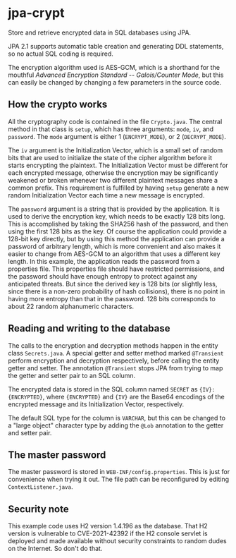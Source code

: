 # jpa-crypt

Store and retrieve encrypted data in SQL databases using JPA.

JPA 2.1 supports automatic table creation and generating DDL statements, so no actual SQL coding is required.

The encryption algorithm used is AES-GCM, which is a shorthand for the mouthful _Advanced Encryption Standard -- Galois/Counter Mode_,
but this can easily be changed by changing a few parameters in the source code.

## How the crypto works

All the cryptography code is contained in the file `Crypto.java`. The central method in that class is `setup`,
which has three arguments: `mode`, `iv`, and `password`. The `mode` argument is either 1 (`ENCRYPT_MODE`),
or 2 (`DECRYPT_MODE`).

The `iv` argument is the Initialization Vector, which is a small set of random bits that are used to initialize the
state of the cipher algorithm before it starts encrypting the plaintext. The Initialization Vector must be different
for each encrypted message, otherwise the encryption may be significantly weakened or broken whenever two different
plaintext messages share a common prefix. This requirement is fulfilled by having `setup` generate a new random
Initialization Vector each time a new message is encrypted.

The `password` argument is a string that is provided by the application. It is used to derive the encryption
key, which needs to be exactly 128 bits long. This is accomplished by taking the SHA256 hash of the password,
and then using the first 128 bits as the key. Of course the application could provide a 128-bit key directly,
but by using this method the application can provide a password of arbitrary length, which is more convenient
and also makes it easier to change from AES-GCM to an algorithm that uses a different key length. In this
example, the application reads the password from a properties file. This properties file should have restricted
permissions, and the password should have enough entropy to protect against any anticipated threats. But since
the derived key is 128 bits (or slightly less, since there is a non-zero probability of hash collisions), there
is no point in having more entropy than that in the password. 128 bits corresponds to about 22 random alphanumeric
characters.

## Reading and writing to the database

The calls to the encryption and decryption methods happen in the entity class `Secrets.java`. A special getter
and setter method marked `@Transient` perform encryption and decryption respectively, before calling the entity
getter and setter. The annotation `@Transient` stops JPA from trying to map the getter and setter pair to an
SQL column.

The encrypted data is stored in the SQL column named `SECRET` as `{IV}:{ENCRYPTED}`, where `{ENCRYPTED}` and
`{IV}` are the Base64 encodings of the encrypted message and its Initialization Vector, respectively. 

The default SQL type for the column is `VARCHAR`, but this can be changed to a "large object" character type
by adding the `@Lob` annotation to the getter and setter pair.

## The master password

The master password is stored in `WEB-INF/config.properties`. This is just for convenience when trying it out.
The file path can be reconfigured by editing `ContextListener.java`.

## Security note

This example code uses H2 version 1.4.196 as the database. That H2 version is vulnerable to CVE-2021-42392 if the H2 console servlet is deployed and made available without security constraints to random dudes on the Internet. So don't do that.
